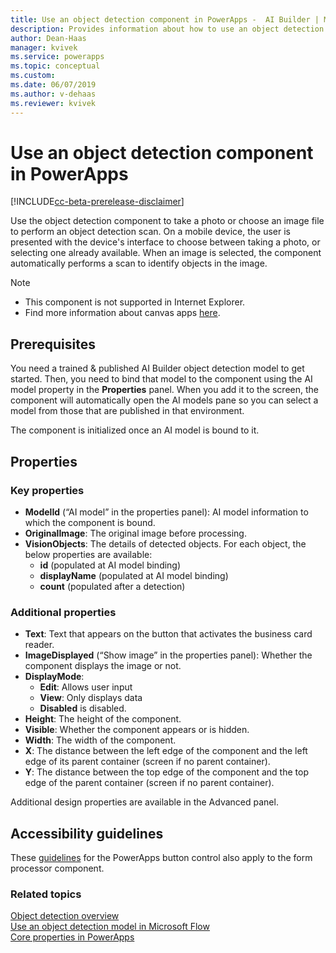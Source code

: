 ```yaml
---
title: Use an object detection component in PowerApps -  AI Builder | Microsoft Docs
description: Provides information about how to use an object detection component in PowerApps
author: Dean-Haas
manager: kvivek
ms.service: powerapps
ms.topic: conceptual
ms.custom: 
ms.date: 06/07/2019
ms.author: v-dehaas
ms.reviewer: kvivek
---
```


# Use an object detection component in PowerApps

[!INCLUDE[cc-beta-prerelease-disclaimer](./includes/cc-beta-prerelease-disclaimer.md)]

Use the object detection component to take a photo or choose an image file to perform an object detection scan. On a mobile device, the user is presented with the device's interface to choose between taking a photo, or selecting one already available. When an image is selected, the component automatically performs a scan to identify objects in the image.

 > [!NOTE] 
 >
 > - This component is not supported in Internet Explorer.
 > - Find more information about canvas apps [here](/powerapps/maker/canvas-apps/getting-started).

## Prerequisites
You need a trained & published AI Builder object detection model to get started. Then, you need to bind that model to the component using the AI model property in the **Properties** panel. When you add it to the screen, the component will automatically open the AI models pane so you can select a model from those that are published in that environment. 

The component is initialized once an AI model is bound to it.

## Properties
### Key properties
 - **ModelId** (“AI model” in the properties panel): AI model information to which the component is bound.
 - **OriginalImage**: The original image before processing.
 - **VisionObjects**: The details of detected objects. For each object, the below properties are available:
    - **id** (populated at AI model binding)
    - **displayName** (populated at AI model binding)
    - **count** (populated after a detection)

### Additional properties
 - **Text**: Text that appears on the button that activates the business card reader.
 - **ImageDisplayed** (“Show image” in the properties panel): Whether the component displays the image or not.
 - **DisplayMode**:
    - **Edit**: Allows user input
    - **View**: Only displays data 
    - **Disabled** is disabled.
 - **Height**: The height of the component.
 - **Visible**: Whether the component appears or is hidden.
 - **Width**: The width of the component.
 - **X**: The distance between the left edge of the component and the left edge of its parent container (screen if no parent container).
 - **Y**: The distance between the top edge of the component and the top edge of the parent container (screen if no parent container).

Additional design properties are available in the Advanced panel.

## Accessibility guidelines
These [guidelines](/powerapps/maker/canvas-apps/controls/control-button) for the PowerApps button control also apply to the form processor component.

### Related topics
[Object detection overview](object-detection-overview.md)<br/>
[Use an object detection model in Microsoft Flow](object-detection-model-in-flow.md)<br/>
[Core properties in PowerApps](/powerapps/maker/canvas-apps/controls/properties-core)

